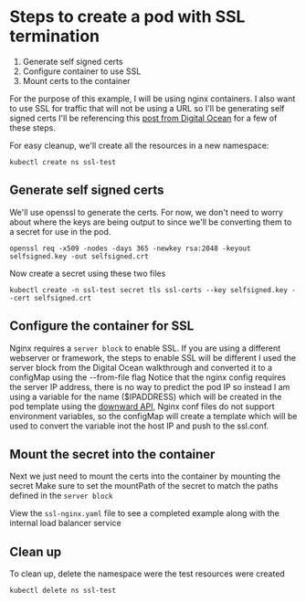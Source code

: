# Steps to create a pod with SSL termination

1. Generate self signed certs
2. Configure container to use SSL
3. Mount certs to the container

For the purpose of this example, I will be using nginx containers.
I also want to use SSL for traffic that will not be using a URL so I'll be generating self signed certs
I'll be referencing this [post from Digital Ocean](https://www.digitalocean.com/community/tutorials/how-to-create-a-self-signed-ssl-certificate-for-nginx-on-centos-7) for a few of these steps.

For easy cleanup, we'll create all the resources in a new namespace:

`kubectl create ns ssl-test`

## Generate self signed certs

We'll use openssl to generate the certs. For now, we don't need to worry about where the keys are being output to since we'll be converting them to a secret for use in the pod.

`openssl req -x509 -nodes -days 365 -newkey rsa:2048 -keyout selfsigned.key -out selfsigned.crt`

Now create a secret using these two files

`kubectl create -n ssl-test secret tls ssl-certs --key selfsigned.key --cert selfsigned.crt`

## Configure the container for SSL

Nginx requires a `server block` to enable SSL. If you are using a different webserver or framework, the steps to enable SSL will be different
I used the server block from the Digital Ocean walkthrough and converted it to a configMap using the --from-file flag
Notice that the nginx config requires the server IP address, there is no way to predict the pod IP so instead I am using a variable for the name ($IPADDRESS) which will be created in the pod template using the [downward API](https://kubernetes.io/docs/tasks/inject-data-application/environment-variable-expose-pod-information/),
Nginx conf files do not support environment variables, so the configMap will create a template which will be used to convert the variable inot the host IP and push to the ssl.conf.

## Mount the secret into the container

Next we just need to mount the certs into the container by mounting the secret
Make sure to set the mountPath of the secret to match the paths defined in the `server block`

View the `ssl-nginx.yaml` file to see a completed example along with the internal load balancer service

## Clean up

To clean up, delete the namespace were the test resources were created

`kubectl delete ns ssl-test`
